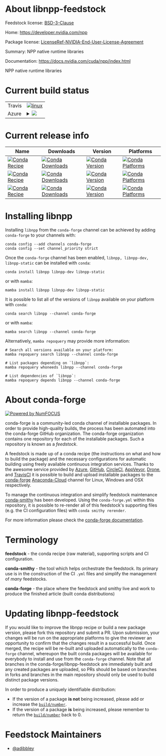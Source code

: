 About libnpp-feedstock
======================

Feedstock license: [BSD-3-Clause](https://github.com/conda-forge/libnpp-feedstock/blob/main/LICENSE.txt)

Home: https://developer.nvidia.com/npp

Package license: [LicenseRef-NVIDIA-End-User-License-Agreement](https://docs.nvidia.com/cuda/eula/index.html)

Summary: NPP native runtime libraries

Documentation: https://docs.nvidia.com/cuda/npp/index.html

NPP native runtime libraries


Current build status
====================


<table><tr>
    <td>Travis</td>
    <td>
      <a href="https://app.travis-ci.com/conda-forge/libnpp-feedstock">
        <img alt="linux" src="https://img.shields.io/travis/com/conda-forge/libnpp-feedstock/main.svg?label=Linux">
      </a>
    </td>
  </tr>
    
  <tr>
    <td>Azure</td>
    <td>
      <details>
        <summary>
          <a href="https://dev.azure.com/conda-forge/feedstock-builds/_build/latest?definitionId=19528&branchName=main">
            <img src="https://dev.azure.com/conda-forge/feedstock-builds/_apis/build/status/libnpp-feedstock?branchName=main">
          </a>
        </summary>
        <table>
          <thead><tr><th>Variant</th><th>Status</th></tr></thead>
          <tbody><tr>
              <td>linux_64</td>
              <td>
                <a href="https://dev.azure.com/conda-forge/feedstock-builds/_build/latest?definitionId=19528&branchName=main">
                  <img src="https://dev.azure.com/conda-forge/feedstock-builds/_apis/build/status/libnpp-feedstock?branchName=main&jobName=linux&configuration=linux%20linux_64_" alt="variant">
                </a>
              </td>
            </tr><tr>
              <td>linux_aarch64</td>
              <td>
                <a href="https://dev.azure.com/conda-forge/feedstock-builds/_build/latest?definitionId=19528&branchName=main">
                  <img src="https://dev.azure.com/conda-forge/feedstock-builds/_apis/build/status/libnpp-feedstock?branchName=main&jobName=linux&configuration=linux%20linux_aarch64_" alt="variant">
                </a>
              </td>
            </tr><tr>
              <td>linux_ppc64le</td>
              <td>
                <a href="https://dev.azure.com/conda-forge/feedstock-builds/_build/latest?definitionId=19528&branchName=main">
                  <img src="https://dev.azure.com/conda-forge/feedstock-builds/_apis/build/status/libnpp-feedstock?branchName=main&jobName=linux&configuration=linux%20linux_ppc64le_" alt="variant">
                </a>
              </td>
            </tr><tr>
              <td>win_64</td>
              <td>
                <a href="https://dev.azure.com/conda-forge/feedstock-builds/_build/latest?definitionId=19528&branchName=main">
                  <img src="https://dev.azure.com/conda-forge/feedstock-builds/_apis/build/status/libnpp-feedstock?branchName=main&jobName=win&configuration=win%20win_64_" alt="variant">
                </a>
              </td>
            </tr>
          </tbody>
        </table>
      </details>
    </td>
  </tr>
</table>

Current release info
====================

| Name | Downloads | Version | Platforms |
| --- | --- | --- | --- |
| [![Conda Recipe](https://img.shields.io/badge/recipe-libnpp-green.svg)](https://anaconda.org/conda-forge/libnpp) | [![Conda Downloads](https://img.shields.io/conda/dn/conda-forge/libnpp.svg)](https://anaconda.org/conda-forge/libnpp) | [![Conda Version](https://img.shields.io/conda/vn/conda-forge/libnpp.svg)](https://anaconda.org/conda-forge/libnpp) | [![Conda Platforms](https://img.shields.io/conda/pn/conda-forge/libnpp.svg)](https://anaconda.org/conda-forge/libnpp) |
| [![Conda Recipe](https://img.shields.io/badge/recipe-libnpp--dev-green.svg)](https://anaconda.org/conda-forge/libnpp-dev) | [![Conda Downloads](https://img.shields.io/conda/dn/conda-forge/libnpp-dev.svg)](https://anaconda.org/conda-forge/libnpp-dev) | [![Conda Version](https://img.shields.io/conda/vn/conda-forge/libnpp-dev.svg)](https://anaconda.org/conda-forge/libnpp-dev) | [![Conda Platforms](https://img.shields.io/conda/pn/conda-forge/libnpp-dev.svg)](https://anaconda.org/conda-forge/libnpp-dev) |
| [![Conda Recipe](https://img.shields.io/badge/recipe-libnpp--static-green.svg)](https://anaconda.org/conda-forge/libnpp-static) | [![Conda Downloads](https://img.shields.io/conda/dn/conda-forge/libnpp-static.svg)](https://anaconda.org/conda-forge/libnpp-static) | [![Conda Version](https://img.shields.io/conda/vn/conda-forge/libnpp-static.svg)](https://anaconda.org/conda-forge/libnpp-static) | [![Conda Platforms](https://img.shields.io/conda/pn/conda-forge/libnpp-static.svg)](https://anaconda.org/conda-forge/libnpp-static) |

Installing libnpp
=================

Installing `libnpp` from the `conda-forge` channel can be achieved by adding `conda-forge` to your channels with:

```
conda config --add channels conda-forge
conda config --set channel_priority strict
```

Once the `conda-forge` channel has been enabled, `libnpp, libnpp-dev, libnpp-static` can be installed with `conda`:

```
conda install libnpp libnpp-dev libnpp-static
```

or with `mamba`:

```
mamba install libnpp libnpp-dev libnpp-static
```

It is possible to list all of the versions of `libnpp` available on your platform with `conda`:

```
conda search libnpp --channel conda-forge
```

or with `mamba`:

```
mamba search libnpp --channel conda-forge
```

Alternatively, `mamba repoquery` may provide more information:

```
# Search all versions available on your platform:
mamba repoquery search libnpp --channel conda-forge

# List packages depending on `libnpp`:
mamba repoquery whoneeds libnpp --channel conda-forge

# List dependencies of `libnpp`:
mamba repoquery depends libnpp --channel conda-forge
```


About conda-forge
=================

[![Powered by
NumFOCUS](https://img.shields.io/badge/powered%20by-NumFOCUS-orange.svg?style=flat&colorA=E1523D&colorB=007D8A)](https://numfocus.org)

conda-forge is a community-led conda channel of installable packages.
In order to provide high-quality builds, the process has been automated into the
conda-forge GitHub organization. The conda-forge organization contains one repository
for each of the installable packages. Such a repository is known as a *feedstock*.

A feedstock is made up of a conda recipe (the instructions on what and how to build
the package) and the necessary configurations for automatic building using freely
available continuous integration services. Thanks to the awesome service provided by
[Azure](https://azure.microsoft.com/en-us/services/devops/), [GitHub](https://github.com/),
[CircleCI](https://circleci.com/), [AppVeyor](https://www.appveyor.com/),
[Drone](https://cloud.drone.io/welcome), and [TravisCI](https://travis-ci.com/)
it is possible to build and upload installable packages to the
[conda-forge](https://anaconda.org/conda-forge) [Anaconda-Cloud](https://anaconda.org/)
channel for Linux, Windows and OSX respectively.

To manage the continuous integration and simplify feedstock maintenance
[conda-smithy](https://github.com/conda-forge/conda-smithy) has been developed.
Using the ``conda-forge.yml`` within this repository, it is possible to re-render all of
this feedstock's supporting files (e.g. the CI configuration files) with ``conda smithy rerender``.

For more information please check the [conda-forge documentation](https://conda-forge.org/docs/).

Terminology
===========

**feedstock** - the conda recipe (raw material), supporting scripts and CI configuration.

**conda-smithy** - the tool which helps orchestrate the feedstock.
                   Its primary use is in the construction of the CI ``.yml`` files
                   and simplify the management of *many* feedstocks.

**conda-forge** - the place where the feedstock and smithy live and work to
                  produce the finished article (built conda distributions)


Updating libnpp-feedstock
=========================

If you would like to improve the libnpp recipe or build a new
package version, please fork this repository and submit a PR. Upon submission,
your changes will be run on the appropriate platforms to give the reviewer an
opportunity to confirm that the changes result in a successful build. Once
merged, the recipe will be re-built and uploaded automatically to the
`conda-forge` channel, whereupon the built conda packages will be available for
everybody to install and use from the `conda-forge` channel.
Note that all branches in the conda-forge/libnpp-feedstock are
immediately built and any created packages are uploaded, so PRs should be based
on branches in forks and branches in the main repository should only be used to
build distinct package versions.

In order to produce a uniquely identifiable distribution:
 * If the version of a package **is not** being increased, please add or increase
   the [``build/number``](https://docs.conda.io/projects/conda-build/en/latest/resources/define-metadata.html#build-number-and-string).
 * If the version of a package **is** being increased, please remember to return
   the [``build/number``](https://docs.conda.io/projects/conda-build/en/latest/resources/define-metadata.html#build-number-and-string)
   back to 0.

Feedstock Maintainers
=====================

* [@adibbley](https://github.com/adibbley/)

